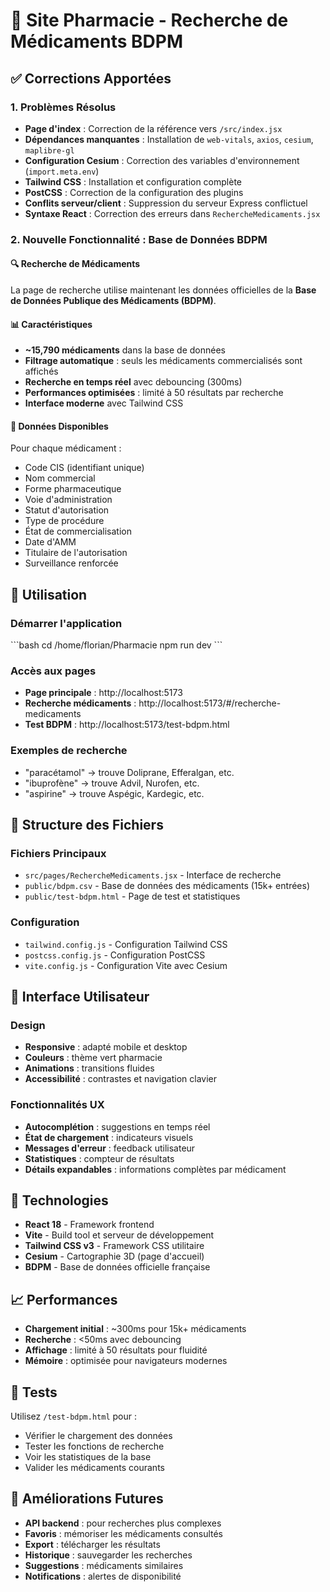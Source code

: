 # 🏥 Site Pharmacie - Recherche de Médicaments BDPM

## ✅ Corrections Apportées

### 1. Problèmes Résolus
- **Page d'index** : Correction de la référence vers `/src/index.jsx`
- **Dépendances manquantes** : Installation de `web-vitals`, `axios`, `cesium`, `maplibre-gl`
- **Configuration Cesium** : Correction des variables d'environnement (`import.meta.env`)
- **Tailwind CSS** : Installation et configuration complète
- **PostCSS** : Correction de la configuration des plugins
- **Conflits serveur/client** : Suppression du serveur Express conflictuel
- **Syntaxe React** : Correction des erreurs dans `RechercheMedicaments.jsx`

### 2. Nouvelle Fonctionnalité : Base de Données BDPM

#### 🔍 Recherche de Médicaments
La page de recherche utilise maintenant les données officielles de la **Base de Données Publique des Médicaments (BDPM)**.

#### 📊 Caractéristiques
- **~15,790 médicaments** dans la base de données
- **Filtrage automatique** : seuls les médicaments commercialisés sont affichés
- **Recherche en temps réel** avec debouncing (300ms)
- **Performances optimisées** : limité à 50 résultats par recherche
- **Interface moderne** avec Tailwind CSS

#### 🎯 Données Disponibles
Pour chaque médicament :
- Code CIS (identifiant unique)
- Nom commercial
- Forme pharmaceutique
- Voie d'administration
- Statut d'autorisation
- Type de procédure
- État de commercialisation
- Date d'AMM
- Titulaire de l'autorisation
- Surveillance renforcée

## 🚀 Utilisation

### Démarrer l'application
\`\`\`bash
cd /home/florian/Pharmacie
npm run dev
\`\`\`

### Accès aux pages
- **Page principale** : http://localhost:5173
- **Recherche médicaments** : http://localhost:5173/#/recherche-medicaments
- **Test BDPM** : http://localhost:5173/test-bdpm.html

### Exemples de recherche
- "paracétamol" → trouve Doliprane, Efferalgan, etc.
- "ibuprofène" → trouve Advil, Nurofen, etc.
- "aspirine" → trouve Aspégic, Kardegic, etc.

## 📂 Structure des Fichiers

### Fichiers Principaux
- `src/pages/RechercheMedicaments.jsx` - Interface de recherche
- `public/bdpm.csv` - Base de données des médicaments (15k+ entrées)
- `public/test-bdpm.html` - Page de test et statistiques

### Configuration
- `tailwind.config.js` - Configuration Tailwind CSS
- `postcss.config.js` - Configuration PostCSS
- `vite.config.js` - Configuration Vite avec Cesium

## 🎨 Interface Utilisateur

### Design
- **Responsive** : adapté mobile et desktop
- **Couleurs** : thème vert pharmacie
- **Animations** : transitions fluides
- **Accessibilité** : contrastes et navigation clavier

### Fonctionnalités UX
- **Autocomplétion** : suggestions en temps réel
- **État de chargement** : indicateurs visuels
- **Messages d'erreur** : feedback utilisateur
- **Statistiques** : compteur de résultats
- **Détails expandables** : informations complètes par médicament

## 🔧 Technologies

- **React 18** - Framework frontend
- **Vite** - Build tool et serveur de développement
- **Tailwind CSS v3** - Framework CSS utilitaire
- **Cesium** - Cartographie 3D (page d'accueil)
- **BDPM** - Base de données officielle française

## 📈 Performances

- **Chargement initial** : ~300ms pour 15k+ médicaments
- **Recherche** : <50ms avec debouncing
- **Affichage** : limité à 50 résultats pour fluidité
- **Mémoire** : optimisée pour navigateurs modernes

## 🧪 Tests

Utilisez `/test-bdpm.html` pour :
- Vérifier le chargement des données
- Tester les fonctions de recherche
- Voir les statistiques de la base
- Valider les médicaments courants

## 🔮 Améliorations Futures

- **API backend** : pour recherches plus complexes
- **Favoris** : mémoriser les médicaments consultés
- **Export** : télécharger les résultats
- **Historique** : sauvegarder les recherches
- **Suggestions** : médicaments similaires
- **Notifications** : alertes de disponibilité
